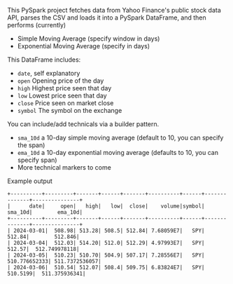 This PySpark project fetches data from Yahoo Finance's public stock data API, parses the CSV and loads it into a PySpark DataFrame, and then performs (currently)
- Simple Moving Average (specify window in days)
- Exponential Moving Average (specify in days)

This DataFrame includes:
- `date`, self explanatory  
- `open` Opening price of the day
- `high` Highest price seen that day
- `low` Lowest price seen that day
- `close` Price seen on market close
- `symbol` The symbol on the exchange

You can include/add technicals via a builder pattern.
- `sma_10d` a 10-day simple moving average (default to 10, you can specify the span)
- `ema_10d` a 10-day exponential moving average (defaults to 10, you can specify span)  
- More technical markers to come  

Example output
```  
+----------+---------+-------+------+-------+----------+------+--------------+---------------+
|      date|     open|   high|   low|  close|    volume|symbol|       sma_10d|        ema_10d|
+----------+---------+-------+------+-------+----------+------+--------------+---------------+
| 2024-03-01|  508.98| 513.28| 508.5| 512.84| 7.68059E7|   SPY|        512.84|        512.846|
| 2024-03-04|  512.03| 514.20| 512.0| 512.29| 4.97993E7|   SPY|        512.57|  512.749978118|
| 2024-03-05|  510.23| 510.70| 504.9| 507.17| 7.28556E7|   SPY| 510.776652333| 511.7372536057|
| 2024-03-06|  510.54| 512.07| 508.4| 509.75| 6.83824E7|   SPY|      510.5199|  511.375936341|
```
